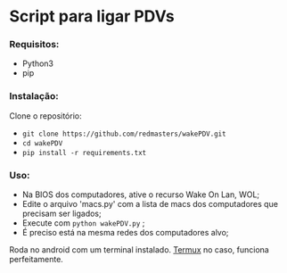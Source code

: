 # Script para ligar PDVs


### Requisitos:
- Python3
- pip

### Instalação:

Clone o repositório:
- ``git clone https://github.com/redmasters/wakePDV.git`` 
- ``cd wakePDV``
- ``pip install -r requirements.txt``

### Uso:
- Na BIOS dos computadores, ative o recurso Wake On Lan, WOL;
- Edite o arquivo 'macs.py' com a lista de macs dos computadores que precisam ser ligados;
- Execute com ``python wakePDV.py`` ;
- É preciso está na mesma redes dos computadores alvo;

Roda no android com um terminal instalado. [Termux](https://termux.com/) no caso, funciona perfeitamente.